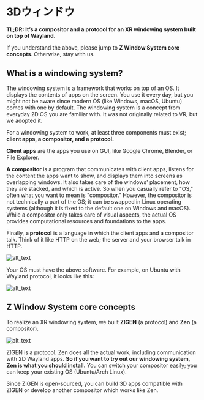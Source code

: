 # 3Dウィンドウ

**TL;DR: It’s a compositor and a protocol for an XR windowing system built on top of Wayland.**

If you understand the above, please jump to **Z Window System core concepts**. Otherwise, stay with us.


## What is a windowing system?

The windowing system is a framework that works on top of an OS. It displays the contents of apps on the screen. You use it every day, but you might not be aware since modern OS (like Windows, macOS, Ubuntu) comes with one by default. The windowing system is a concept from everyday 2D OS you are familiar with. It was not originally related to VR, but we adopted it.

For a windowing system to work, at least three components must exist; **client apps, a compositor, and a protocol.**

**Client apps** are the apps you use on GUI, like Google Chrome, Blender, or File Explorer.

**A compositor** is a program that communicates with client apps, listens for the content the apps want to show, and displays them into screens as overlapping windows. It also takes care of the windows' placement, how they are stacked, and which is active. So when you casually refer to "OS," often what you want to mean is "compositor." However, the compositor is not technically a part of the OS; it can be swapped in Linux operating systems (although it is fixed to the default one on Windows and macOS). While a compositor only takes care of visual aspects, the actual OS provides computational resources and foundations to the apps.

Finally, **a protocol** is a language in which the client apps and a compositor talk. Think of it like HTTP on the web; the server and your browser talk in HTTP.


![alt_text](images/image1.png "image_tooltip")


Your OS must have the above software. For example, on Ubuntu with Wayland protocol, it looks like this:

![alt_text](images/image2.png "image_tooltip")



## Z Window System core concepts

To realize an XR windowing system, we built **ZIGEN** (a protocol) and **Zen** (a compositor).

![alt_text](images/image3.png "image_tooltip")


ZIGEN is a protocol. Zen does all the actual work, including communication with 2D Wayland apps. **So if you want to try out our windowing system, Zen is what you should install.** You can switch your compositor easily; you can keep your existing OS (Ubuntu/Arch Linux).

Since ZIGEN is open-sourced, you can build 3D apps compatible with ZIGEN or develop another compositor which works like Zen.
